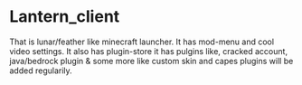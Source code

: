# Lantern_client
That is lunar/feather like minecraft launcher. It has mod-menu and cool video settings. It also has plugin-store it has pulgins like, cracked account, java/bedrock plugin & some more like custom skin and capes plugins will be added regularily.
